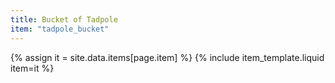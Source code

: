 ```yaml
---
title: Bucket of Tadpole
item: "tadpole_bucket"
---
```


{% assign it = site.data.items[page.item] %}
{% include item_template.liquid item=it %}

